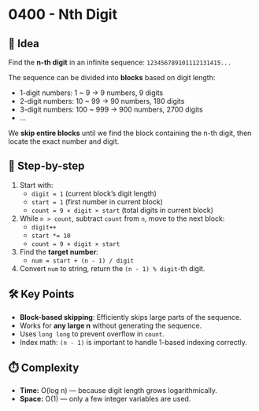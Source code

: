 # 0400 - Nth Digit

## 🧠 Idea

Find the **n-th digit** in an infinite sequence: `123456789101112131415...`

The sequence can be divided into **blocks** based on digit length:  
- 1-digit numbers: 1 ~ 9 → 9 numbers, 9 digits  
- 2-digit numbers: 10 ~ 99 → 90 numbers, 180 digits  
- 3-digit numbers: 100 ~ 999 → 900 numbers, 2700 digits  
- ...

We **skip entire blocks** until we find the block containing the n-th digit, then locate the exact number and digit.

## 🔁 Step-by-step

1. Start with:
   - `digit = 1` (current block’s digit length)
   - `start = 1` (first number in current block)
   - `count = 9 × digit × start` (total digits in current block)
2. While `n > count`, subtract `count` from `n`, move to the next block:
   - `digit++`
   - `start *= 10`
   - `count = 9 × digit × start`
3. Find the **target number**:
   - `num = start + (n - 1) / digit`
4. Convert `num` to string, return the `(n - 1) % digit`-th digit.

## 🛠️ Key Points

- **Block-based skipping**: Efficiently skips large parts of the sequence.
- Works for **any large n** without generating the sequence.
- Uses `long long` to prevent overflow in `count`.
- Index math: `(n - 1)` is important to handle 1-based indexing correctly.

## ⏱️ Complexity

- **Time:** O(log n) — because digit length grows logarithmically.
- **Space:** O(1) — only a few integer variables are used.
